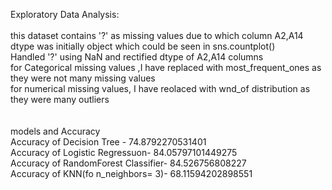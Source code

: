 Exploratory Data Analysis:  <br />
<br /> this dataset contains '?' as missing values due to which column A2,A14 dtype was initially object which could be seen in sns.countplot() <br />
Handled '?' using NaN and  rectified dtype of A2,A14 columns <br />
for Categorical missing values ,I have replaced with most_frequent_ones as they were not many missing values<br />
for numerical missing values, I have reolaced with wnd_of distribution as they were many outliers<br />
<br />
<br />
models and Accuracy <br />
Accuracy of Decision Tree -  74.8792270531401<br />
Accuracy of Logistic Regressuon- 84.05797101449275 <br />
Accuracy of  RandomForest Classifier- 84.526756808227 <br />
Accuracy of KNN(fo n_neighbors= 3)- 68.11594202898551


